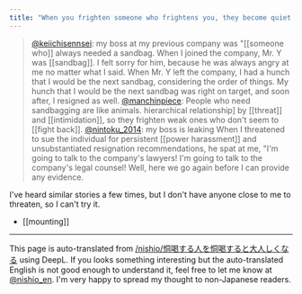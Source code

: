 ```yaml
---
title: "When you frighten someone who frightens you, they become quiet."
---
```


> [@keiichisennsei](https://twitter.com/keiichisennsei/status/1390669620541939712): my boss at my previous company was "[[someone who]] always needed a sandbag. When I joined the company, Mr. Y was [[sandbag]]. I felt sorry for him, because he was always angry at me no matter what I said. When Mr. Y left the company, I had a hunch that I would be the next sandbag, considering the order of things. My hunch that I would be the next sandbag was right on target, and soon after, I resigned as well.
> [@manchinpiece](https://twitter.com/manchinpiece/status/1390845787047821312?s=21): People who need sandbagging are like animals. hierarchical relationship] by [[threat]] and [[intimidation]], so they frighten weak ones who don't seem to [[fight back]].
> [@nintoku_2014](https://twitter.com/nintoku_2014/status/1390884216334737409?s=20): my boss is leaking
> When I threatened to sue the individual for persistent [[power harassment]] and unsubstantiated resignation recommendations, he spat at me, "I'm going to talk to the company's lawyers! I'm going to talk to the company's legal counsel!
> Well, here we go again before I can provide any evidence.

I've heard similar stories a few times, but I don't have anyone close to me to threaten, so I can't try it.

- [[mounting]]

---
This page is auto-translated from [/nishio/恫喝する人を恫喝すると大人しくなる](https://scrapbox.io/nishio/恫喝する人を恫喝すると大人しくなる) using DeepL. If you looks something interesting but the auto-translated English is not good enough to understand it, feel free to let me know at [@nishio_en](https://twitter.com/nishio_en). I'm very happy to spread my thought to non-Japanese readers.